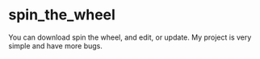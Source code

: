 ﻿# spin_the_wheel
You can download spin the wheel, and edit, or update. My project is very simple and have more bugs. 
